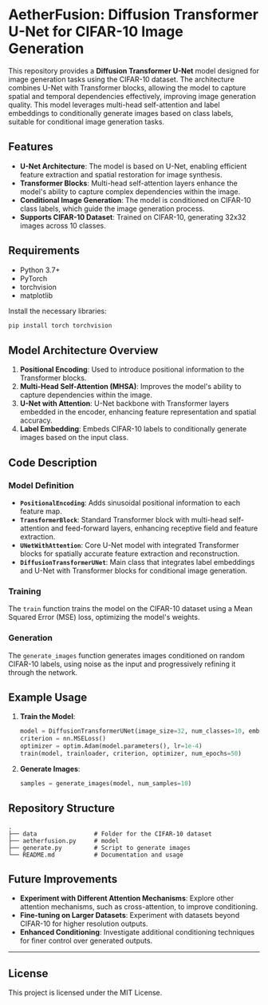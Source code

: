 # AetherFusion: Diffusion Transformer U-Net for CIFAR-10 Image Generation

This repository provides a **Diffusion Transformer U-Net** model designed for image generation tasks using the CIFAR-10 dataset. The architecture combines U-Net with Transformer blocks, allowing the model to capture spatial and temporal dependencies effectively, improving image generation quality. This model leverages multi-head self-attention and label embeddings to conditionally generate images based on class labels, suitable for conditional image generation tasks.

## Features
- **U-Net Architecture**: The model is based on U-Net, enabling efficient feature extraction and spatial restoration for image synthesis.
- **Transformer Blocks**: Multi-head self-attention layers enhance the model's ability to capture complex dependencies within the image.
- **Conditional Image Generation**: The model is conditioned on CIFAR-10 class labels, which guide the image generation process.
- **Supports CIFAR-10 Dataset**: Trained on CIFAR-10, generating 32x32 images across 10 classes.

## Requirements
- Python 3.7+
- PyTorch
- torchvision
- matplotlib

Install the necessary libraries:
```bash
pip install torch torchvision
```

## Model Architecture Overview

1. **Positional Encoding**: Used to introduce positional information to the Transformer blocks.
2. **Multi-Head Self-Attention (MHSA)**: Improves the model's ability to capture dependencies within the image.
3. **U-Net with Attention**: U-Net backbone with Transformer layers embedded in the encoder, enhancing feature representation and spatial accuracy.
4. **Label Embedding**: Embeds CIFAR-10 labels to conditionally generate images based on the input class.

## Code Description

### Model Definition
- **`PositionalEncoding`**: Adds sinusoidal positional information to each feature map.
- **`TransformerBlock`**: Standard Transformer block with multi-head self-attention and feed-forward layers, enhancing receptive field and feature extraction.
- **`UNetWithAttention`**: Core U-Net model with integrated Transformer blocks for spatially accurate feature extraction and reconstruction.
- **`DiffusionTransformerUNet`**: Main class that integrates label embeddings and U-Net with Transformer blocks for conditional image generation.

### Training
The `train` function trains the model on the CIFAR-10 dataset using a Mean Squared Error (MSE) loss, optimizing the model's weights.

### Generation
The `generate_images` function generates images conditioned on random CIFAR-10 labels, using noise as the input and progressively refining it through the network.

## Example Usage

1. **Train the Model**:
   ```python
   model = DiffusionTransformerUNet(image_size=32, num_classes=10, embedding_dim=128, num_heads=4).cuda()
   criterion = nn.MSELoss()
   optimizer = optim.Adam(model.parameters(), lr=1e-4)
   train(model, trainloader, criterion, optimizer, num_epochs=50)
   ```

2. **Generate Images**:
   ```python
   samples = generate_images(model, num_samples=10)
   ```

## Repository Structure

```plaintext
.
├── data                # Folder for the CIFAR-10 dataset
├── aetherfusion.py     # model
├── generate.py         # Script to generate images
└── README.md           # Documentation and usage
```

## Future Improvements

- **Experiment with Different Attention Mechanisms**: Explore other attention mechanisms, such as cross-attention, to improve conditioning.
- **Fine-tuning on Larger Datasets**: Experiment with datasets beyond CIFAR-10 for higher resolution outputs.
- **Enhanced Conditioning**: Investigate additional conditioning techniques for finer control over generated outputs.

---

## License
This project is licensed under the MIT License.
